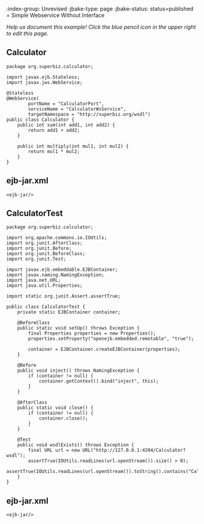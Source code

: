 :index-group:  Unrevised
:jbake-type: page
:jbake-status: status=published
= Simple Webservice Without Interface


*Help us document this example! Click the blue pencil icon in the upper right to edit this page.*

## Calculator

    package org.superbiz.calculator;
    
    import javax.ejb.Stateless;
    import javax.jws.WebService;
    
    @Stateless
    @WebService(
            portName = "CalculatorPort",
            serviceName = "CalculatorWsService",
            targetNamespace = "http://superbiz.org/wsdl")
    public class Calculator {
        public int sum(int add1, int add2) {
            return add1 + add2;
        }
    
        public int multiply(int mul1, int mul2) {
            return mul1 * mul2;
        }
    }

## ejb-jar.xml

    <ejb-jar/>

## CalculatorTest

    package org.superbiz.calculator;
    
    import org.apache.commons.io.IOUtils;
    import org.junit.AfterClass;
    import org.junit.Before;
    import org.junit.BeforeClass;
    import org.junit.Test;
    
    import javax.ejb.embeddable.EJBContainer;
    import javax.naming.NamingException;
    import java.net.URL;
    import java.util.Properties;
    
    import static org.junit.Assert.assertTrue;
    
    public class CalculatorTest {
        private static EJBContainer container;
    
        @BeforeClass
        public static void setUp() throws Exception {
            final Properties properties = new Properties();
            properties.setProperty("openejb.embedded.remotable", "true");
    
            container = EJBContainer.createEJBContainer(properties);
        }
    
        @Before
        public void inject() throws NamingException {
            if (container != null) {
                container.getContext().bind("inject", this);
            }
        }
    
        @AfterClass
        public static void close() {
            if (container != null) {
                container.close();
            }
        }
    
        @Test
        public void wsdlExists() throws Exception {
            final URL url = new URL("http://127.0.0.1:4204/Calculator?wsdl");
            assertTrue(IOUtils.readLines(url.openStream()).size() > 0);
            assertTrue(IOUtils.readLines(url.openStream()).toString().contains("CalculatorWsService"));
        }
    }

## ejb-jar.xml

    <ejb-jar/>
